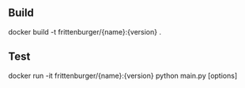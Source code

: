 

## Build
docker build -t frittenburger/{name}:{version} .

## Test
docker run -it frittenburger/{name}:{version} python main.py [options] 
